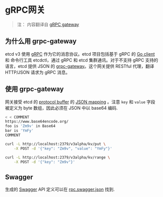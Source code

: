 # gRPC网关

> 注： 内容翻译自 [gRPC gateway](https://github.com/coreos/etcd/blob/master/Documentation/dev-guide/api_grpc_gateway.md)

## 为什么用 grpc-gateway

etcd v3 使用 [gRPC](http://www.grpc.io/) 作为它的消息协议。etcd 项目包括基于 gRPC 的 [Go client](https://github.com/coreos/etcd/tree/master/clientv3) 和 命令行工具 etcdctl，通过 gRPC 和 etcd 集群通讯。对于不支持 gRPC 支持的语言，etcd 提供 JSON 的 [grpc-gateway](https://github.com/grpc-ecosystem/grpc-gateway)。这个网关提供 RESTful 代理，翻译 HTTP/JSON 请求为 gRPC 消息。


## 使用 grpc-gateway

网关接受 etcd 的 [protocol buffer](api_reference_v3.md) 的 [JSON mapping](https://developers.google.com/protocol-buffers/docs/proto3#json) 。注意  `key` 和 `value` 字段被定义为 byte 数组，因此必须在 JSON 中以 base64 编码.

```bash
< < COMMENT
https://www.base64encode.org/
foo is 'Zm9v' in Base64
bar is 'YmFy'
COMMENT

curl -L http://localhost:2379/v3alpha/kv/put \
	-X POST -d '{"key": "Zm9v", "value": "YmFy"}'

curl -L http://localhost:2379/v3alpha/kv/range \
	-X POST -d '{"key": "Zm9v"}'
```


## Swagger

生成的 [Swagger](http://swagger.io/) API 定义可以在 [rpc.swagger.json](https://github.com/coreos/etcd/blob/master/Documentation/dev-guide/apispec/swagger/rpc.swagger.json) 找到.

